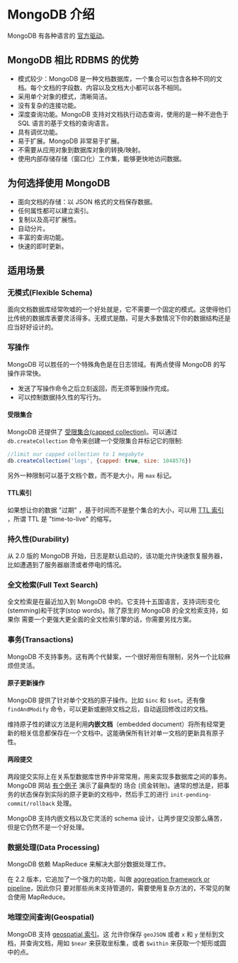 # MongoDB 介绍
MongoDB 有各种语言的 [官方驱动](https://docs.mongodb.com/ecosystem/drivers/)。

## MongoDB 相比 RDBMS 的优势
- 模式较少：MongoDB 是一种文档数据库，一个集合可以包含各种不同的文档。每个文档的字段数、内容以及文档大小都可以各不相同。
- 采用单个对象的模式，清晰简洁。
- 没有复杂的连接功能。
- 深度查询功能。MongoDB 支持对文档执行动态查询，使用的是一种不逊色于 SQL 语言的基于文档的查询语言。
- 具有调优功能。
- 易于扩展。MongoDB 非常易于扩展。
- 不需要从应用对象到数据库对象的转换/映射。
- 使用内部存储存储（窗口化）工作集，能够更快地访问数据。

## 为何选择使用 MongoDB
- 面向文档的存储：以 JSON 格式的文档保存数据。
- 任何属性都可以建立索引。
- 复制以及高可扩展性。
- 自动分片。
- 丰富的查询功能。
- 快速的即时更新。

## 适用场景
### 无模式(Flexible Schema)
面向文档数据库经常吹嘘的一个好处就是，它不需要一个固定的模式。这使得他们比传统的数据库表要灵活得多。无模式是酷，可是大多数情况下你的数据结构还是应当好好设计的。

### 写操作
MongoDB 可以胜任的一个特殊角色是在日志领域。有两点使得 MongoDB 的写操作非常快。
- 发送了写操作命令之后立刻返回，而无须等到操作完成。
- 可以控制数据持久性的写行为。

#### 受限集合
MongoDB 还提供了 [受限集合(capped collection)](https://docs.mongodb.com/manual/core/capped-collections/)。可以通过 `db.createCollection` 命令来创建一个受限集合并标记它的限制:
```js
//limit our capped collection to 1 megabyte
db.createCollection('logs', {capped: true, size: 1048576})
```
另外一种限制可以基于文档个数，而不是大小，用 `max` 标记。

#### TTL索引
如果想让你的数据 "过期" ，基于时间而不是整个集合的大小，可以用 [TTL 索引](https://docs.mongodb.com/manual/tutorial/expire-data/) ，所谓 TTL 是 "time-to-live" 的缩写。

### 持久性(Durability)
从 2.0 版的 MongoDB 开始，日志是默认启动的，该功能允许快速恢复服务器，比如遭遇到了服务器崩溃或者停电的情况。

### 全文检索(Full Text Search)
全文检索是在最近加入到 MongoDB 中的。它支持十五国语言，支持词形变化(stemming)和干扰字(stop words)。除了原生的 MongoDB 的全文检索支持，如果你
需要一个更强大更全面的全文检索引擎的话，你需要另找方案。

### 事务(Transactions)
MongoDB 不支持事务。这有两个代替案，一个很好用但有限制，另外一个比较麻烦但灵活。

#### 原子更新操作
MongoDB 提供了针对单个文档的原子操作。比如 `$inc` 和 `$set`。还有像 `findAndModify` 命令，可以更新或删除文档之后，自动返回修改过的文档。

维持原子性的建议方法是利用**内嵌文档**（embedded document）将所有经常更新的相关信息都保存在一个文档中。这能确保所有针对单一文档的更新具有原子性。

#### 两段提交
两段提交实际上在关系型数据库世界中非常常用，用来实现多数据库之间的事务。 MongoDB 网站 [有个例子](https://docs.mongodb.com/manual/core/transactions/) 演示了最典型的
场合 (资金转账)。通常的想法是，把事务的状态保存到实际的原子更新的文档中，然后手工的进行 `init-pending-commit/rollback` 处理。

MongoDB 支持内嵌文档以及它灵活的 schema 设计，让两步提交没那么痛苦，但是它仍然不是一个好处理。

### 数据处理(Data Processing)
MongoDB 依赖 MapReduce 来解决大部分数据处理工作。

在 2.2 版本，它追加了一个强力的功能，叫做 [aggregation framework or pipeline](https://docs.mongodb.com/manual/core/aggregation-pipeline/)，因此你只
要对那些尚未支持管道的，需要使用复杂方法的，不常见的聚合使用 MapReduce。

### 地理空间查询(Geospatial)
MongoDB 支持 [geospatial 索引](https://docs.mongodb.com/manual/geospatial-queries/)。这
允许你保存 `geoJSON` 或者 `x` 和 `y` 坐标到文档，并查询文档，用如 `$near` 来获取坐标集，或者 `$within` 来获取一个矩形或圆中的点。
